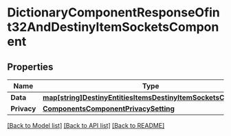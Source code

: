 # DictionaryComponentResponseOfint32AndDestinyItemSocketsComponent

## Properties
Name | Type | Description | Notes
------------ | ------------- | ------------- | -------------
**Data** | [**map[string]DestinyEntitiesItemsDestinyItemSocketsComponent**](Destiny.Entities.Items.DestinyItemSocketsComponent.md) |  | [optional] 
**Privacy** | [**ComponentsComponentPrivacySetting**](Components.ComponentPrivacySetting.md) |  | [optional] 

[[Back to Model list]](../README.md#documentation-for-models) [[Back to API list]](../README.md#documentation-for-api-endpoints) [[Back to README]](../README.md)


